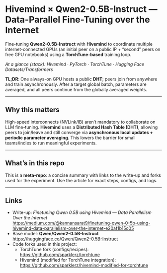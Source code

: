 # Hivemind × Qwen2-0.5B-Instruct — Data-Parallel Fine-Tuning over the Internet

Fine-tuning **Qwen2-0.5B-Instruct** with **Hivemind** to coordinate multiple internet-connected GPUs (an initial peer on a public IP + “second” peers on free GPU notebooks) using a **TorchTune-based** training loop.

*At a glance (stack): Hivemind · PyTorch · TorchTune · Hugging Face Datasets/Transformers*

**TL;DR**: One always-on GPU hosts a public **DHT**; peers join from anywhere and train asynchronously. After a target global batch, parameters are averaged, and all peers continue from the globally averaged weights.

---

## Why this matters
High-speed interconnects (NVLink/IB) aren’t mandatory to collaborate on LLM fine-tuning. **Hivemind** uses a **Distributed Hash Table (DHT)**, allowing peers to join/leave and still converge via **asynchronous local updates + periodic parameter averaging**. This lowers the barrier for small teams/indies to run meaningful experiments.

---

## What’s in this repo
This is a **meta-repo**: a concise summary with links to the write-up and forks used for the experiment. Use the article for exact steps, configs, and logs.

---

## Links
- Write-up: *Finetuning Qwen 0.5B using Hivemind — Data Parallelism Over the Internet*  
  https://medium.com/@kannansarat9/finetuning-qwen-0-5b-using-hivemind-data-parallelism-over-the-internet-e20af1b15c05
- Base model: **Qwen/Qwen2-0.5B-Instruct**
  https://huggingface.co/Qwen/Qwen2-0.5B-Instruct
- Code forks used in this project:
    - TorchTune fork (configs/recipes): https://github.com/sparklerz/torchtune
    - Hivemind (modified for TorchTune integration): https://github.com/sparklerz/hivemind-modified-for-torchtune

